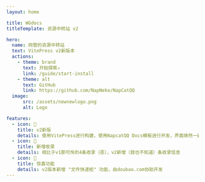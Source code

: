 ```yaml
---
layout: home

title: WGdocs
titleTemplate: 资源中转站 v2

hero:
  name: 网管的资源中转站
  text: VitePress v2新版本
  actions:
    - theme: brand
      text: 开始探索↗
      link: /guide/start-install
    - theme: alt
      text: GitHub
      link: https://github.com/NapNeko/NapCatQQ
  image:
      src: /assets/newnewlogo.png
      alt: Logo

features:
  - icon: 📝
    title: v2新版
    details: 使用VitePress进行构建，使用NapcatQQ Docs模板进行开发，界面焕然一新
  - icon: 💖
    title: 新增收录
    details: 相比于v1那可怜的4条收录（恶），v2新增（我也不知道）条收录信息
  - icon: 🚀
    title: 惊喜功能
    details: v2版本新增 "文件快递柜" 功能，由doubao.com协助开发
---
```

<Confetti />

